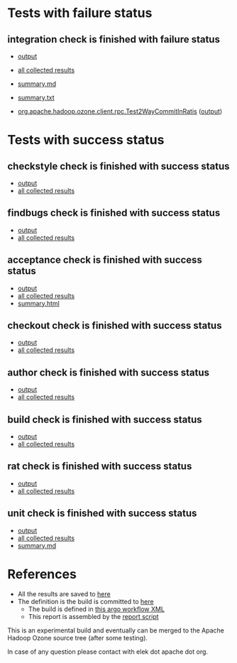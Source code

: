 # Tests with failure status

## integration check is finished with failure status

   * [output](https://raw.githubusercontent.com/elek/ozone-ci/master/pr/pr-hdds-2045-zqqll/integration/output.log)
   * [all collected results](https://github.com/elek/ozone-ci/tree/master/pr/pr-hdds-2045-zqqll/integration)
   * [summary.md](https://github.com/elek/ozone-ci/tree/master/pr/pr-hdds-2045-zqqll/integration/summary.md)
   * [summary.txt](https://github.com/elek/ozone-ci/tree/master/pr/pr-hdds-2045-zqqll/integration/summary.txt)

 * [org.apache.hadoop.ozone.client.rpc.Test2WayCommitInRatis](hadoop-ozone/integration-test/org.apache.hadoop.ozone.client.rpc.Test2WayCommitInRatis.txt) ([output](hadoop-ozone/integration-test/org.apache.hadoop.ozone.client.rpc.Test2WayCommitInRatis-output.txt/\n))



# Tests with success status

## checkstyle check is finished with success status

   * [output](https://raw.githubusercontent.com/elek/ozone-ci/master/pr/pr-hdds-2045-zqqll/checkstyle/output.log)
   * [all collected results](https://github.com/elek/ozone-ci/tree/master/pr/pr-hdds-2045-zqqll/checkstyle)


## findbugs check is finished with success status

   * [output](https://raw.githubusercontent.com/elek/ozone-ci/master/pr/pr-hdds-2045-zqqll/findbugs/output.log)
   * [all collected results](https://github.com/elek/ozone-ci/tree/master/pr/pr-hdds-2045-zqqll/findbugs)


## acceptance check is finished with success status

   * [output](https://raw.githubusercontent.com/elek/ozone-ci/master/pr/pr-hdds-2045-zqqll/acceptance/output.log)
   * [all collected results](https://github.com/elek/ozone-ci/tree/master/pr/pr-hdds-2045-zqqll/acceptance)
   * [summary.html](https://elek.github.io/ozone-ci/pr/pr-hdds-2045-zqqll/acceptance/summary.html)


## checkout check is finished with success status

   * [output](https://raw.githubusercontent.com/elek/ozone-ci/master/pr/pr-hdds-2045-zqqll/checkout/output.log)
   * [all collected results](https://github.com/elek/ozone-ci/tree/master/pr/pr-hdds-2045-zqqll/checkout)


## author check is finished with success status

   * [output](https://raw.githubusercontent.com/elek/ozone-ci/master/pr/pr-hdds-2045-zqqll/author/output.log)
   * [all collected results](https://github.com/elek/ozone-ci/tree/master/pr/pr-hdds-2045-zqqll/author)


## build check is finished with success status

   * [output](https://raw.githubusercontent.com/elek/ozone-ci/master/pr/pr-hdds-2045-zqqll/build/output.log)
   * [all collected results](https://github.com/elek/ozone-ci/tree/master/pr/pr-hdds-2045-zqqll/build)


## rat check is finished with success status

   * [output](https://raw.githubusercontent.com/elek/ozone-ci/master/pr/pr-hdds-2045-zqqll/rat/output.log)
   * [all collected results](https://github.com/elek/ozone-ci/tree/master/pr/pr-hdds-2045-zqqll/rat)


## unit check is finished with success status

   * [output](https://raw.githubusercontent.com/elek/ozone-ci/master/pr/pr-hdds-2045-zqqll/unit/output.log)
   * [all collected results](https://github.com/elek/ozone-ci/tree/master/pr/pr-hdds-2045-zqqll/unit)
   * [summary.md](https://github.com/elek/ozone-ci/tree/master/pr/pr-hdds-2045-zqqll/unit/summary.md)






# References

 * All the results are saved to [here](https://github.com/elek/ozone-ci/tree/master/pr/pr-hdds-2045-zqqll/)
 * The definition is the build is committed to [here](https://github.com/elek/argo-ozone)
    * The build is defined in [this argo workflow XML](https://github.com/elek/argo-ozone/blob/master/ozone-build.yaml)
    * This report is assembled by the [report script](https://github.com/elek/argo-ozone/blob/master/scripts/report.sh)

This is an experimental build and eventually can be merged to the Apache Hadoop Ozone source tree (after some testing).

In case of any question please contact with elek dot apache dot org.

